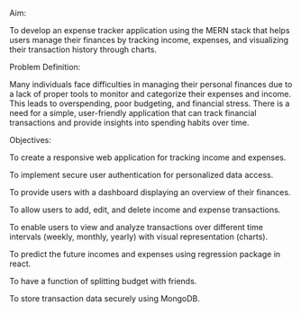 Aim:

To develop an expense tracker application using the MERN stack that helps users manage their finances by tracking income, expenses, and visualizing their transaction history through charts.

Problem Definition:

Many individuals face difficulties in managing their personal finances due to a lack of proper tools to monitor and categorize their expenses and income. This leads to overspending, poor budgeting, and financial stress. There is a need for a simple, user-friendly application that can track financial transactions and provide insights into spending habits over time.

Objectives:

To create a responsive web application for tracking income and expenses.

To implement secure user authentication for personalized data access.

To provide users with a dashboard displaying an overview of their finances.

To allow users to add, edit, and delete income and expense transactions.

To enable users to view and analyze transactions over different time intervals (weekly, monthly, yearly) with visual representation (charts).

To predict the future incomes and expenses using regression package in react.

To have a function of splitting budget with friends.

To store transaction data securely using MongoDB.
